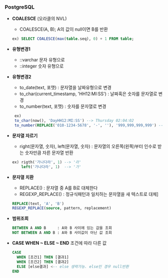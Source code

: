 ###  PostgreSQL
 - **COALESCE** (오라클의 NVL)
    - COALESCE(A, B); A의 값이 null이면 B를 반환
    ```sql
    ex) SELECT COALESCE(max(table.seq), 0) + 1 FROM table;
    ```
 - **유형변경1** 
    - ::varchar 문자 유형으로
    - ::integer 숫자 유형으로

 - **유형변경2**
   - to_date(text, 포맷) : 문자열을 날짜유형으로 변경
   - to_char(current_timestamp, 'HH12:MI:SS') : 날짜혹은 숫자를 문자열로 변경
   - to_number(text, 포맷) : 숫자를 문자열로 변경
   ```sql
    ex) 
    to_char(now(), 'DayHH12:MI:SS') --> Thursday 02:04:02
    to_number(REPLACE('010-1234-5678', '-', ''), '999,999,999,999') ---> 1,012,345,678
   ```
 - **문자열 자르기**
   - right(문자열, 숫자), left(문자열, 숫자) : 문자열의 오른쪽(왼쪽)부터 인수로 받는 숫자만큼 자른 문자열 반환
   ```sql
   ex) rigth('가나다라', 1) --> '라'
       left('가나다라', 1)  --> '가'
   ```
 - **문자열 치환**
   - REPLACE() : 문자열 중 A를 B로 대체한다
   - REGEXP_REPLACE() : 정규식패턴과 일치하는 문자열을 새 텍스트로 대체]
   ```sql
   REPLACE(text, 'A', 'B')
   REGEXP_REPLACE(source, pattern, replacement)
   ```
 - **범위조회**
    ```sql
    BETWEEN A AND B     : A와 B 사이에 있는 값을 조회
    NOT BETWEEN A AND B : A와 B 사이값이 아닌 값 조회
    ```
 - **CASE WHEN ~ ELSE ~ END** 조건에 따라 다른 값
    ```sql
    CASE 
      WHEN [조건1] THEN [결과1]
      WHEN [조건2] THEN [결과2]
      ELSE [else결과] <-- else 생략가능. else인 경우 null반환	
    END
    ```
  
